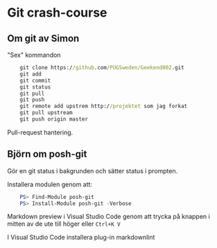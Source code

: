 # Git crash-course

## Om git av Simon

"Sex" kommandon

```cmd
    git clone https://github.com/PUGSweden/Geekend002.git
    git add
    git commit
    git status
    git pull
    git push
    git remote add upstrem http://projektet som jag forkat
    git pull upstream
    git push origin master
```

Pull-request hantering.

## Björn om posh-git

Gör en git status i bakgrunden och sätter status i prompten.

Installera modulen genom att:

```powershell
    PS> Find-Module posh-git
    PS> Install-Module posh-git -Verbose
```

Markdown preview i Visual Studio Code genom att trycka på knappen i mitten av de
ute till höger eller `Ctrl+K V`

I Visual Studio Code installera plug-in markdownlint